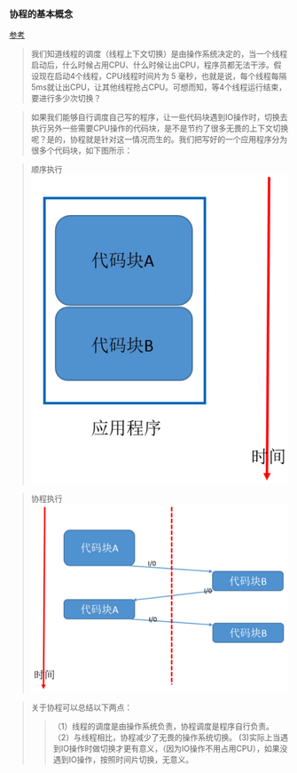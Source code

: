 ### 协程的基本概念
[参考](https://www.cnblogs.com/zingp/p/8678109.html) 

> 我们知道线程的调度（线程上下文切换）是由操作系统决定的，当一个线程启动后，什么时候占用CPU、什么时候让出CPU，程序员都无法干涉。假设现在启动4个线程，CPU线程时间片为 5 毫秒，也就是说，每个线程每隔5ms就让出CPU，让其他线程抢占CPU。可想而知，等4个线程运行结束，要进行多少次切换？

> 如果我们能够自行调度自己写的程序，让一些代码块遇到IO操作时，切换去执行另外一些需要CPU操作的代码块，是不是节约了很多无畏的上下文切换呢？是的，协程就是针对这一情况而生的。我们把写好的一个应用程序分为很多个代码块，如下图所示：

> 顺序执行
![顺序执行](md_pic/顺序执行.png)

> 协程执行
![协程执行](md_pic/协程执行.png)

> 关于协程可以总结以下两点：
>>（1）线程的调度是由操作系统负责，协程调度是程序自行负责。
>>（2）与线程相比，协程减少了无畏的操作系统切换。
>> (3)实际上当遇到IO操作时做切换才更有意义，（因为IO操作不用占用CPU），如果没遇到IO操作，按照时间片切换，无意义。
